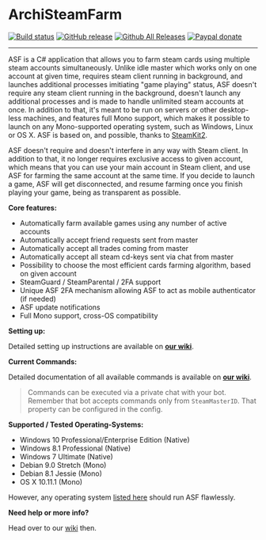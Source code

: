 ArchiSteamFarm
===================

[![Build status](https://ci.appveyor.com/api/projects/status/yi0y25nipcb1j1yj?svg=true)](https://ci.appveyor.com/project/JustArchi/archisteamfarm) [![GitHub release](https://img.shields.io/github/release/JustArchi/ArchiSteamFarm.svg)](https://github.com/JustArchi/ArchiSteamFarm/releases/latest) [![Github All Releases](https://img.shields.io/github/downloads/JustArchi/ArchiSteamFarm/total.svg)](https://github.com/JustArchi/ArchiSteamFarm/releases) [![Paypal donate](https://img.shields.io/badge/paypal-donate-yellow.svg)](https://www.paypal.com/cgi-bin/webscr?cmd=_s-xclick&hosted_button_id=HD2P2P3WGS5Y4)

---

ASF is a C# application that allows you to farm steam cards using multiple steam accounts simultaneously. Unlike idle master which works only on one account at given time, requires steam client running in background, and launches additional processes imitiating "game playing" status, ASF doesn't require any steam client running in the background, doesn't launch any additional processes and is made to handle unlimited steam accounts at once. In addition to that, it's meant to be run on servers or other desktop-less machines, and features full Mono support, which makes it possible to launch on any Mono-supported operating system, such as Windows, Linux or OS X. ASF is based on, and possible, thanks to [SteamKit2](https://github.com/SteamRE/SteamKit).

ASF doesn't require and doesn't interfere in any way with Steam client. In addition to that, it no longer requires exclusive access to given account, which means that you can use your main account in Steam client, and use ASF for farming the same account at the same time. If you decide to launch a game, ASF will get disconnected, and resume farming once you finish playing your game, being as transparent as possible.

**Core features:**

- Automatically farm available games using any number of active accounts
- Automatically accept friend requests sent from master
- Automatically accept all trades coming from master
- Automatically accept all steam cd-keys sent via chat from master
- Possibility to choose the most efficient cards farming algorithm, based on given account
- SteamGuard / SteamParental / 2FA support
- Unique ASF 2FA mechanism allowing ASF to act as mobile authenticator (if needed)
- ASF update notifications
- Full Mono support, cross-OS compatibility

**Setting up:**

Detailed setting up instructions are available on **[our wiki](https://github.com/JustArchi/ArchiSteamFarm/wiki/Setting-up)**.

**Current Commands:**

Detailed documentation of all available commands is available on **[our wiki](https://github.com/JustArchi/ArchiSteamFarm/wiki/Commands)**.

> Commands can be executed via a private chat with your bot.
> Remember that bot accepts commands only from ```SteamMasterID```. That property can be configured in the config.

**Supported / Tested Operating-Systems:**

 - Windows 10 Professional/Enterprise Edition (Native)
 - Windows 8.1 Professional (Native)
 - Windows 7 Ultimate (Native)
 - Debian 9.0 Stretch (Mono)
 - Debian 8.1 Jessie (Mono)
 - OS X 10.11.1 (Mono)
 
However, any operating system [listed here](http://www.mono-project.com/docs/about-mono/supported-platforms/) should run ASF flawlessly.

**Need help or more info?**

Head over to our [wiki](https://github.com/JustArchi/ArchiSteamFarm/wiki) then.
